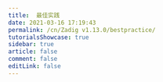 ```yaml
---
title:  最佳实践
date: 2021-03-16 17:19:43
permalink: /cn/Zadig v1.13.0/bestpractice/
tutorialsShowcase: true
sidebar: true
article: false 
comment: false
editLink: false
---
```


